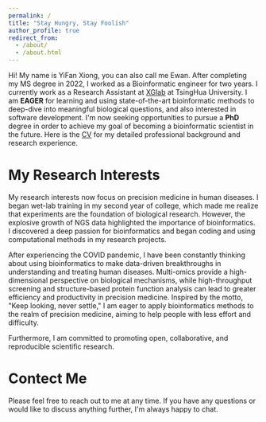 ```yaml
---
permalink: /
title: "Stay Hungry, Stay Foolish"
author_profile: true
redirect_from: 
  - /about/
  - /about.html
---
```


Hi! My name is YiFan Xiong, you can also call me Ewan. After completing my MS degree in 2022, I worked as a Bioinformatic engineer for two years. I currently work as a Research Assistant at [XGlab](http://eca.xglab.tech/member/index.html) at TsingHua University. I am **EAGER** for learning and using state-of-the-art bioinformatic methods to deep-dive into meaningful biological questions, and also interested in software development. I'm now seeking opportunities to pursue a **PhD** degree in order to achieve my goal of becoming a bioinformatic scientist in the future. Here is the [CV](https://ewanxiong.github.io/files/YifanXiong_CV.pdf) for my detailed professional background and research experience.



My Research Interests
======
My research interests now focus on precision medicine in human diseases. I began wet-lab training in my second year of college, which made me realize that experiments are the foundation of biological research. However, the explosive growth of NGS data highlighted the importance of bioinformatics. I discovered a deep passion for bioinformatics and began coding and using computational methods in my research projects.

After experiencing the COVID pandemic, I have been constantly thinking about using bioinformatics to make data-driven breakthroughs in understanding and treating human diseases. Multi-omics provide a high-dimensional perspective on biological mechanisms, while high-throughput screening and structure-based protein function analysis can lead to greater efficiency and productivity in precision medicine. Inspired by the motto, "Keep looking, never settle," I am eager to apply bioinformatics methods to the realm of precision medicine, aiming to help people with less effort and difficulty.

Furthermore, I am committed to promoting open, collaborative, and reproducible scientific research.

Contect Me
======
Please feel free to reach out to me at any time. If you have any questions or would like to discuss anything further, I'm always happy to chat.


